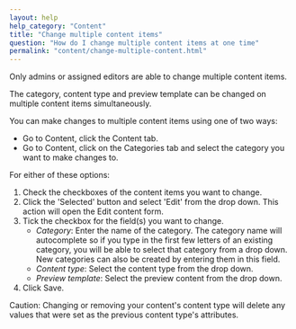```yaml
---
layout: help
help_category: "Content"
title: "Change multiple content items"
question: "How do I change multiple content items at one time"
permalink: "content/change-multiple-content.html"
---
```


Only admins or assigned editors are able to change multiple content
items.

The category, content type and preview template can be changed on
multiple content items simultaneously.

You can make changes to multiple content items using one of two ways:

* Go to Content, click the Content tab.
* Go to Content, click on the Categories tab and select the category you
  want to make changes to.

For either of these options:

1.  Check the checkboxes of the content items you want to change.
2.  Click the \'Selected\' button and select \'Edit\' from the drop
    down. This action will open the Edit content form.
3.  Tick the checkbox for the field(s) you want to change.
    * *Category*\: Enter the name of the category. The category name
      will autocomplete so if you type in the first few letters of an
      existing category, you will be able to select that category from a
      drop down. New categories can also be created by entering them in
      this field.
    * *Content type*\: Select the content type from the drop down.
    * *Preview template*\: Select the preview content from the drop
      down.
4.  Click Save.

Caution: Changing or removing your content\'s content type will delete any
values that were set as the previous content type\'s attributes.